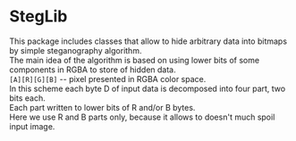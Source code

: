 # StegLib

This package includes classes that allow to hide arbitrary data into bitmaps by simple steganography algorithm.  
The main idea of the algorithm is based on using lower bits of some components in RGBA to store of hidden data.  
`[A][R][G][B]` -- pixel presented in RGBA color space.  
In this scheme each byte D of input data is decomposed into four part, two bits each.  
Each part written to lower bits of R and/or B bytes.  
Here we use R and B parts only, because it allows to doesn't much spoil input image.  
